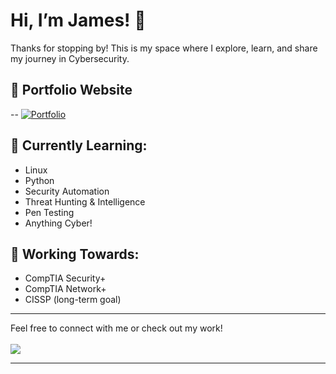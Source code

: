 # Hi, I’m James! 👋

Thanks for stopping by! This is my space where I explore, learn, and share my journey in Cybersecurity.

## 🚀 Portfolio Website
--
[![Portfolio](https://img.shields.io/badge/-Portfolio-blue?style=for-the-badge)](https://jkopal101.github.io)

## 🌱 Currently Learning:
- Linux
- Python
- Security Automation
- Threat Hunting & Intelligence
- Pen Testing
- Anything Cyber!

## 🎯 Working Towards:
- CompTIA Security+
- CompTIA Network+
- CISSP (long-term goal)

---

Feel free to connect with me or check out my work!
<br><br>
<a href="https://www.linkedin.com/in/james-kopal/"><img src="https://img.shields.io/badge/-LinkedIn-0072b1?&style=for-the-badge&logo=linkedin&logoColor=white" /></a>

---


